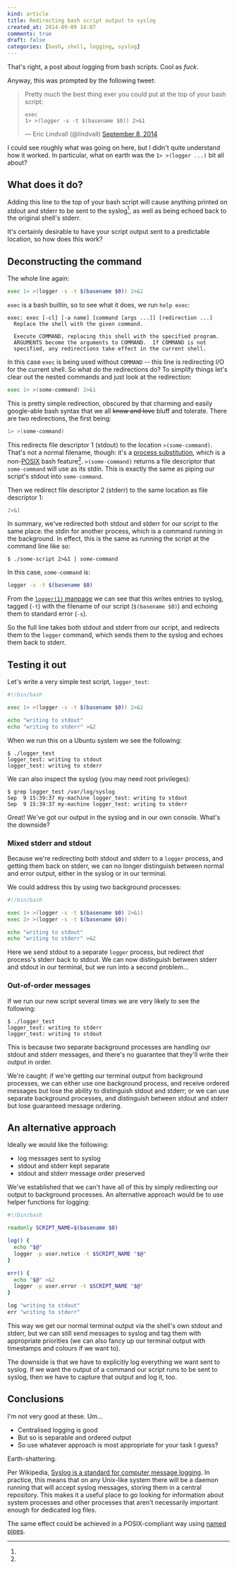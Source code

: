 ```yaml
---
kind: article
title: Redirecting bash script output to syslog
created_at: 2014-09-09 14:07
comments: true
draft: false
categories: [bash, shell, logging, syslog]
---
```


That's right, a post about logging from bash scripts. Cool as *fuck*.

Anyway, this was prompted by the following tweet:

<blockquote class="twitter-tweet" lang="en"><p>Pretty much the best
thing ever you could put at the top of your bash script:<span class="nowrap"><code>&#10;&#10;exec
1&gt; &gt;(logger -s -t $(basename $0)) 2&gt;&amp;1</code></span></p>&mdash; Eric
Lindvall (@lindvall) <a
href="https://twitter.com/lindvall/status/509054237267853312">September
8, 2014</a></blockquote>

I could see roughly what was going on here, but I didn't quite
understand how it worked. In particular, what on earth was the <span class="nowrap">`1> >(logger ...)`<span>
bit all about?

## What does it do?

Adding this line to the top of your bash script will cause anything
printed on stdout and stderr to be sent to the syslog[^1], as well as being
echoed back to the original shell's stderr.

It's certainly desirable to have your script output sent to a
predictable location, so how does this work?

## Deconstructing the command

The whole line again:

```bash
exec 1> >(logger -s -t $(basename $0)) 2>&1
```

`exec` is a bash builtin, so to see what it does, we run `help exec`:

```
exec: exec [-cl] [-a name] [command [args ...]] [redirection ...]
  Replace the shell with the given command.

  Execute COMMAND, replacing this shell with the specified program.
  ARGUMENTS become the arguments to COMMAND.  If COMMAND is not
  specified, any redirections take effect in the current shell.
```

In this case `exec` is being used without `COMMAND` -- this line is
redirecting I/O for the current shell. So what do the redirections do?
To simplify things let's clear out the nested commands and just look at
the redirection:

```bash
exec 1> >(some-command) 2>&1
```

This is pretty simple redirection, obscured by that charming and easily
google-able bash syntax that we all <s>know and love</s> bluff and
tolerate. There are two redirections, the first being:

```bash
1> >(some-command)
```

This redirects file descriptor 1 (stdout) to the location
`>(some-command)`. That's not a normal filename, though: it's a [process
substitution](http://tldp.org/LDP/abs/html/process-sub.html), which is a
non-[POSIX](http://en.wikipedia.org/wiki/POSIX) bash feature[^2].
`>(some-command)` returns a file descriptor that `some-command` will use
as its stdin. This is exactly the same as piping our script's stdout
into `some-command`.

Then we redirect file descriptor 2 (stderr) to the same location as file
descriptor 1:

```bash
2>&1
```

In summary, we've redirected both stdout and stderr for our script to
the same place: the stdin for another process, which is a command
running in the background. In effect, this is the same as running the
script at the command line like so:

```
$ ./some-script 2>&1 | some-command
```
In this case, `some-command` is:

```bash
logger -s -t $(basename $0)
```

From the [`logger(1)`
manpage](http://unixhelp.ed.ac.uk/CGI/man-cgi?logger+1) we can see that
this writes entries to syslog, tagged (`-t`) with the filename of our script
(`$(basename $0)`) and echoing them to standard error (`-s`).

So the full line takes both stdout and stderr from our script, and
redirects them to the `logger` command, which sends them to the syslog
and echoes them back to stderr.

## Testing it out

Let's write a very simple test script, `logger_test`:

```bash
#!/bin/bash

exec 1> >(logger -s -t $(basename $0)) 2>&1

echo "writing to stdout"
echo "writing to stderr" >&2
```

When we run this on a Ubuntu system we see the following:

```
$ ./logger_test
logger_test: writing to stdout
logger_test: writing to stderr
```

We can also inspect the syslog (you may need root privileges):

```
$ grep logger_test /var/log/syslog
Sep  9 15:39:37 my-machine logger_test: writing to stdout
Sep  9 15:39:37 my-machine logger_test: writing to stderr
```

Great! We've got our output in the syslog and in our own console. What's
the downside?

### Mixed stderr and stdout

Because we're redirecting both stdout and stderr to a `logger` process,
and getting them back on stderr, we can no longer distinguish between
normal and error output, either in the syslog or in our terminal.

We could address this by using two background processes:

```bash
#!/bin/bash

exec 1> >(logger -s -t $(basename $0) 2>&1)
exec 2> >(logger -s -t $(basename $0))

echo "writing to stdout"
echo "writing to stderr" >&2
```

Here we send stdout to a separate `logger` process, but redirect *that*
process's stderr back to stdout. We can now distinguish between stderr
and stdout in our terminal, but we run into a second problem&hellip;

### Out-of-order messages

If we run our new script several times we are very likely to see the
following:

```
$ ./logger_test
logger_test: writing to stderr
logger_test: writing to stdout
```

This is because two separate background processes are handling our
stdout and stderr messages, and there's no guarantee that they'll write
their output in order.

We're caught: if we're getting our terminal output from background
processes, we can either use one background process, and receive ordered
messages but lose the ability to distinguish stdout and stderr; or we
can use separate background processes, and distinguish between stdout
and stderr but lose guaranteed message ordering.

## An alternative approach

Ideally we would like the following:

* log messages sent to syslog
* stdout and stderr kept separate
* stdout and stderr message order preserved

We've established that we can't have all of this by simply redirecting
our output to background processes. An alternative approach would be to
use helper functions for logging:

```bash
#!/bin/bash

readonly SCRIPT_NAME=$(basename $0)

log() {
  echo "$@"
  logger -p user.notice -t $SCRIPT_NAME "$@"
}

err() {
  echo "$@" >&2
  logger -p user.error -t $SCRIPT_NAME "$@"
}

log "writing to stdout"
err "writing to stderr"
```

This way we get our normal terminal output via the shell's own stdout
and stderr, but we can still send messages to syslog and tag them with
appropriate priorities (we can also fancy up our terminal output with
timestamps and colours if we want to).

The downside is that we have to explicitly log everything we want sent
to syslog. If we want the output of a command our script runs to be sent
to syslog, then we have to capture that output and log it, too.

## Conclusions

I'm not very good at these. Um&hellip;

* Centralised logging is good
* But so is separable and ordered output
* So use whatever approach is most appropriate for your task I guess?

Earth-shattering.

[^1]:
  Per Wikipedia, [Syslog is a standard for computer message
  logging](http://en.wikipedia.org/wiki/Syslog). In practice, this means
  that on any Unix-like system there will be a daemon running that will
  accept syslog messages, storing them in a central repository. This
  makes it a useful place to go looking for information about system
  processes and other processes that aren't necessarily important enough
  for dedicated log files.

[^2]:
  The same effect could be achieved in a POSIX-compliant way using
  [named pipes](http://mywiki.wooledge.org/NamedPipes).
